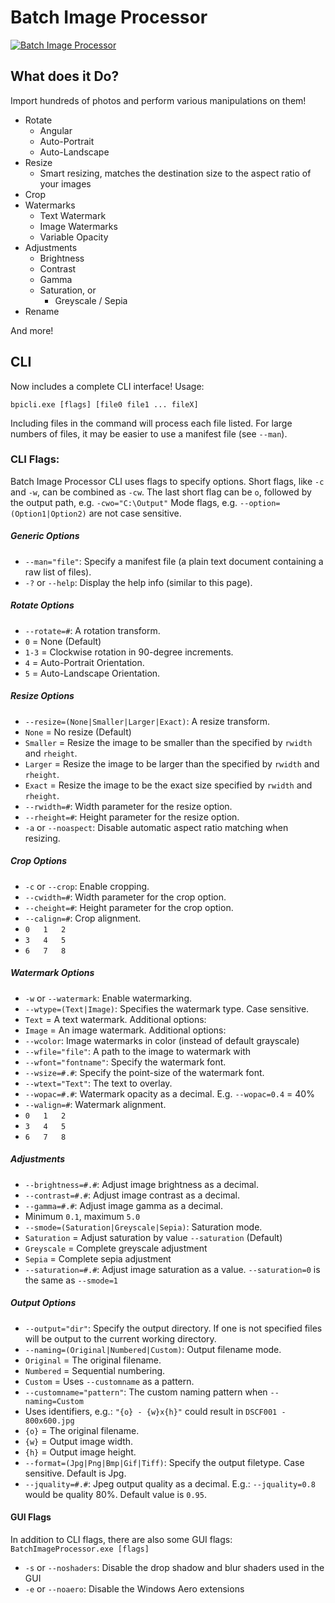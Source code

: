 # Batch Image Processor #
[![Batch Image Processor](http://imgur.com/7j6L5ok.png)](http://imgur.com/7j6L5ok.png)
## What does it Do? ##

Import hundreds of photos and perform various manipulations on them!
* Rotate
  * Angular
  * Auto-Portrait
  * Auto-Landscape
* Resize
  * Smart resizing, matches the destination size to the aspect ratio of your images
* Crop
* Watermarks
  * Text Watermark
  * Image Watermarks
  * Variable Opacity
* Adjustments
  * Brightness
  * Contrast
  * Gamma
  * Saturation, or
    * Greyscale / Sepia
* Rename

And more!

## CLI ##

Now includes a complete CLI interface! Usage:

`bpicli.exe [flags] [file0 file1 ... fileX]`

Including files in the command will process each file listed. For large numbers of files, it may be easier to use a manifest file (see `--man`).

### CLI Flags: ###
Batch Image Processor CLI uses flags to specify options. Short flags, like `-c` and `-w`, can be combined as `-cw`. The last short flag can be `o`, followed by the output path, e.g. `-cwo="C:\Output"` Mode flags, e.g. `--option=(Option1|Option2)` are not case sensitive.

##### Generic Options #####
 * `--man="file"`: Specify a manifest file (a plain text document containing a raw list of files).
 * `-?` or `--help`: Display the help info (similar to this page).

##### Rotate Options #####
 * `--rotate=#`: A rotation transform.
  * `0` = None (Default)
  * `1-3` = Clockwise rotation in 90-degree increments.
  * `4` = Auto-Portrait Orientation.
  * `5` = Auto-Landscape Orientation.

##### Resize Options #####
 * `--resize=(None|Smaller|Larger|Exact)`: A resize transform.
  * `None` = No resize (Default)
  * `Smaller` = Resize the image to be smaller than the specified by `rwidth` and `rheight`.
  * `Larger` = Resize the image to be larger than the specified by `rwidth` and `rheight`.
  * `Exact` = Resize the image to be the exact size specified by `rwidth` and `rheight`.
 * `--rwidth=#`: Width parameter for the resize option.
 * `--rheight=#`: Height parameter for the resize option.
 * `-a` or `--noaspect`: Disable automatic aspect ratio matching when resizing.

##### Crop Options #####
 * `-c` or `--crop`: Enable cropping.
 * `--cwidth=#`: Width parameter for the crop option.
 * `--cheight=#`: Height parameter for the crop option.
 * `--calign=#`: Crop alignment.
  * `0   1   2`
  * `3   4   5`
  * `6   7   8`

##### Watermark Options #####
 * `-w` or `--watermark`: Enable watermarking.
 * `--wtype=(Text|Image)`: Specifies the watermark type. Case sensitive.
  * `Text` = A text watermark. Additional options:
  * `Image` = An image watermark. Additional options:
 * `--wcolor`: Image watermarks in color (instead of default grayscale)
 * `--wfile="file"`: A path to the image to watermark with
 * `--wfont="fontname"`: Specify the watermark font.
 * `--wsize=#.#`: Specify the point-size of the watermark font.
 * `--wtext="Text"`: The text to overlay.
 * `--wopac=#.#`: Watermark opacity as a decimal. E.g. `--wopac=0.4` = 40%
 * `--walign=#`: Watermark alignment.
  * `0   1   2`
  * `3   4   5`
  * `6   7   8`

##### Adjustments #####
 * `--brightness=#.#`: Adjust image brightness as a decimal.
 * `--contrast=#.#`: Adjust image contrast as a decimal.
 * `--gamma=#.#`: Adjust image gamma as a decimal.
  * Minimum `0.1`, maximum `5.0`
 * `--smode=(Saturation|Greyscale|Sepia)`: Saturation mode.
  * `Saturation` = Adjust saturation by value `--saturation` (Default)
  * `Greyscale` = Complete greyscale adjustment
  * `Sepia` = Complete sepia adjustment
 * `--saturation=#.#`: Adjust image saturation as a value. `--saturation=0` is the same as `--smode=1`

##### Output Options #####
 * `--output="dir"`: Specify the output directory. If one is not specified files will be output to the current working directory.
 * `--naming=(Original|Numbered|Custom)`: Output filename mode.
  * `Original` = The original filename.
  * `Numbered` = Sequential numbering.
  * `Custom` = Uses `--customname` as a pattern.
 * `--customname="pattern"`: The custom naming pattern when `--naming=Custom`
  * Uses identifiers, e.g.: `"{o} - {w}x{h}"` could result in `DSCF001 - 800x600.jpg`
   * `{o}` = The original filename.
   * `{w}` = Output image width.
   * `{h}` = Output image height.
 * `--format=(Jpg|Png|Bmp|Gif|Tiff)`: Specify the output filetype. Case sensitive. Default is Jpg.
 * `--jquality=#.#`: Jpeg output quality as a decimal. E.g.: `--jquality=0.8` would be quality 80%. Default value is `0.95`.

#### GUI Flags ####
In addition to CLI flags, there are also some GUI flags:
`BatchImageProcessor.exe [flags]`
* `-s` or `--noshaders`: Disable the drop shadow and blur shaders used in the GUI
* `-e` or `--noaero`: Disable the Windows Aero extensions
